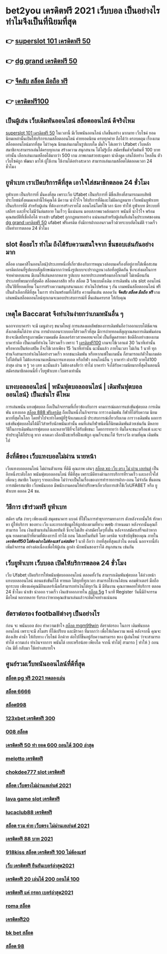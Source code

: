 # bet2you เครดิตฟรี 2021 เว็บบอล   เป็นอย่างไร  ทำไมจึงเป็นที่นิยมที่สุด

## 👉 [superslot 101 เครดิตฟรี 50](https://bio.link/tisawago)
## 👉 [dg grand เครดิตฟรี 50](https://mabet.net/register/)
## 👉 [จีคลับ สล็อต มือถือ ฟรี](https://mabet.net/)
## 👉 [เครดิตฟรี100](https://mabet.net/register/)

##  เป็นผู้เล่น  เว็บเดิมพันออนไลน์  สล็อตออนไลน์  ดีจริงไหม

 [superslot 101 เครดิตฟรี 50](https://mabet.net/register/) ในเวลานี้ มีเว็บพนันออนไลน์ เกิดขึ้นอย่าง มากมาย เว็บไซค์ ยอดนิยมเหล่านั้นเปิดให้บริการเกมสล็อตออนไลน์  ค่ายยอดนิยม ครบทุกค่าย  ถือได้ว่า ครอบคลุม เรื่องเกมสล็อตออนไลน์มากที่สุด  ไม่ว่าคุณ นิยมเล่นเกมในรูปแบบใด  มั่นใจ ได้เลยว่า  Ufabet เว็บหลัก สมาชิกจะสามารถเล่นได้ครบทุกเกม สร้างความ สนุกสนาน ได้ไม่รู้เบื่อ สมัครขั้นต่ำเริ่มต้นที่ 100 บาทเท่านั้น เลือกเล่นเกมสล็อตได้มากว่า 500 เกม ภาพเกมสวยสะดุดตา น่าดึงดูด เล่นได้อย่าง ไหลลื่น ตัวเว็บไซค์ถูก พัฒนา มาให้ ผู้ใช้งาน ใช้งานได้อย่างสะดวก สามารถเล่นเกมสล็อตได้ตลอดเวลา 24 ชั่วโมง

## ยูฟ่าเบท เราเปิดบริการดีที่สุด เอาใจใส่สมาชิกตลอด 24 ชั่วโมง

 ยูฟ่าเบท  เป็นบริการที่ มั่นคงที่สุด เพราะเว็บ Ufabet  เป็นบริการที่ มีชื่อเสียงที่สามารถมอบสิทธิประโยชน์ทั้งหมดเหล่านี้ให้คุณได้ มีความ น่าไว้ใจ  ให้บริการที่ดีและไม่ผิดกฏหมาย  เว็บพนันยูฟ่าเบทเป็นบริการที่ดี สำหรับผู้เล่น ที่ต้องการสร้างรายได้ ออนไลน์โดยใช้เวลา น้อย  ทำให้  ยูฟ่าเบท มีระบบที่เสถียร และที่จะไม่มีวันล่มสลาย ในเร็วๆ นี้แน่นอน มอบสภาพแวดล้อมการ พนันที่ น่าไว้ใจ พร้อมคุณสมบัติที่เชื่อถือได้  ทางเข้า ufabet   ถูกกฎหมายอย่าง แน่นอนสำหรับผู้เล่นที่เล่นในประเทศของตน [dg grand เครดิตฟรี 50](https://mabet.net/)  ufabet ฟรีเครดิต ยังมีการฝากถอนรวดเร็วด้วยระบบอัตโนมัติ รวดเร็ว เปิดทำการตลอด 24 ชั่วโมง


##  slot  คืออะไร ทำไม ถึงได้รับความสนใจจาก ชื่นชอบเล่นกันอย่างมาก 

สล็อต เกมคาสิโนออนไลน์}ประเภทหนึ่งที่เกี่ยวข้องกับการหมุนวงล้อบนเครื่องที่อยู่ภายใต้เพื่อสะสมเครดิตก่อนที่รูปแบบสัญลักษณ์มากกว่าหนึ่งรูปแบบจะปรากฏบนวงล้อที่อยู่ติดกัน ซึ่งจะส่งผลในการ จ่ายค่าตอบแทน  มีเกมให้เล่นหลากหลาย รูปแบบ  หลายประเภทพร้อมกลไกเกมที่ ไม่เหมือนกัน ประเภทที่พบมากที่สุดคือ สล็อตคลาสสิก หรือ สล็อต 3 รีลแบบดั้งเดิม การเดิมพัน  เล่น slot ออนไลน์เป็นวิธีที่ยอดเยี่ยม ในการสร้างความสนุกสนานและ ทำเงินไปพร้อม ๆ กัน เกมพนันสล็อตออนไลน์ ฟรีเป็นตัวเลือกที่ดีที่สุด ในการ ทำเงินพร้อมทั้งได้รับ ความตื่นเต้น ตลอดวัน ***จีคลับ สล็อต มือถือ ฟรี*** เกมเล่นพนันสล็อตออนไลน์ทุกเกมจะมอบประสบการณ์ที่ ตื่นเต้นครบรส ให้กับคุณ


##  เหตุใด Baccarat  จึงทำเงินง่ายกว่าเกมพนันอื่น ๆ 

นอกจากบาคาร่า จะมี เมนูต่างๆ  ขนาดใหญ่ การแสดงผลลัพธ์ของการเดิมพันถือว่าออกแบบได้ชัดเจนสังเกตเห็นได้ง่าย ผ่าน  การฝากถอนระบบออโต้รวดเร็วที่สุด   มีการถ่ายทอดสัญญาณสดการเดิมพันค่อนข้างจะมีเสถียรสูงภาพมีความคมชัด ดีลเลอร์สาวสวยคอยแจกไพ่ เป็นที่ดูดสายตา ข้อดีอีกอย่างของเกมบาคาร่าคือ เป็นเกมที่ทำเงิน  ได้รวดเร็ว เพราะ 1 [เครดิตฟรี100](https://mabet.net/20-free-100/) เกมจะใช้เวลาแต่ 30 วินาทีเท่านั้น หรือหากเป็นห้องสปีด ก็จะใช้เวลาเพียง 15  วินาที่เท่านั้น  ฉะนั้นแล้ว  ภายในเวลา ไม่เกิน 1 นาที ทุกท่านจึงสามารถทำเงินได้อย่างรวดเร็ว หากชนะเดิมพัน หรือหากแพ้ในเกมนั้น ก็สามารถแก้ตัวในเกมต่อไปได้ทันที ไม่ต้องรอนานเหมือนการแทงบอล หรือกีฬา ออนไลน์อื่น ๆ บาคาร่า ฝาก10 บาทได้100 ล่าสุด ผ่าน ท รู้ วอ เลท ฉะนั้นแล้ว ไม่ต้องสงสัยว่า ทำไม่ บาคาร่า จึงได้รับความนิยมากที่สุดในตอนนี้ สมัครสมาชิกตอนนี้ที่  เว็บยูฟ่าเบท เว็บตรงเท่านั้น


## แทงบอลออนไลน์ | พนันฟุตบอลออนไลน์ | เดิมพันฟุตบอลออนไลน์} เป็นเช่นไร ดีไหม 

 การเล่นพนัน  แทงฟุตบอล ถือเป็นกิจกรรมที่เกี่ยวข้องกับการ  คาดการณ์ผลการแข่งขันฟุตบอล การเดิมพัน  แทงบอล [สล็อต 888 ฟรีเครดิต](https://mabet.net/credit-free-50/)  ถือเป็นหนึ่งในกิจกรรม การวางเดิมพัน กีฬาที่ได้รับความ นิยม มากที่สุดในโลก โดยทั่วไปจะทำโดยผู้ที่รู้จักเกมและมี ประสบการณ์เกี่ยวกับเกม  การวางเดิมพัน ผลการแข่งขันฟุตบอลไม่ได้มีไว้สำหรับนักพนันเท่านั้น คนที่เล่นกีฬาชนิดนี้ก็นิยมเดิมพันด้วยเช่นกัน มีหลายวิธีในการเดิมพันการฟุตบอล และหลายวิธีที่จะได้รับชัยชนะ โดยการทายว่า ทีมใดจะชนะหรือแพ้ และจะทำประตูได้กี่ประตู หาก คาดเดา เลือกฝั่งชะหรือฝั่งแพ้ถูก คุณก็จะชนะได้ รับรางวัล ตามที่คุณ เดิมพัน ไป

##  สิ่งที่ดีของ เว็บแทงบอลไม่ผ่าน นายหน้า 

 เว็บแทงบอลออนไลน์  ไม่ผ่านตัวแทน  ที่ดีมี  คุณภาพ เด่นๆ [สล็อต xo เว็บ ตรง ไม่ ผ่าน เอเย่นต์](https://mabet.net/credit-free-50/) เป็นอีกหนึ่งระดับโลก  พนันฟุตบอลออนไลน์ ที่ดีที่สุด  เพราะมีดีทางด้านการบริการที่รวดเร็ว และเอาใจใส่ เพื่อนๆ สมาชิก  ในทุกๆ รายละเอียด ไม่ว่าจะเป็นในเรื่องของการทำรายการฝาก-ถอน  ไม่จำกัด  ขั้นตอนการสมัครสมาชิก เว็บพนันบอล    มีพนักงานคอนให้คำปรึกษาเกี่ยวกับการเข้าใช้เว็บUFABET หรือ ยูฟ่าเบท ตลอด 24 ชม.


## วิธีการ เข้าร่วมฟรี  ยูฟ่าเบท  

สมัคร ufa ง่ายๆ  เพียงแค่มี  สมุดธนาคาร  แบงค์ ที่ใช้ในการทำธุรกรรมทางการ ตังหลังจากนั้นให้ ทักหาหา ผู้ให้บริการ ของทาง  เว็บ  และกรอกข้อมูลให้ถูกต้องตามที่ทาง web กำหนดมา หลังจากนั้นคุณก็สามารถ โอน เงินเข้ามาเล่นได้เลยทันที ซึ่งจะไม่เสีย ค่าสมัครใดๆทั้งสิ้น หลังจากสมัครเสร็จแล้วหากคุณ ยอดตามเป้าที่ตามที่ต้องการก็ ทำได้ ถอน ได้เลยในทันที โดย เครดิต จะเข้าบัญชีของคุณ ภายใน  ***เครดิตฟรี50ไม่ต้องฝากไม่ต้องแชร์ แค่สมัคร*** 1 นาที ถือว่า ง่ายที่สุดที่สุดแล้วใน ตอนนี้  นอกจากนี้ยังเพิ่มกิจกรรม  อย่างต่อเนื่องเพื่อให้ผู้เล่น ลูกค้า นักพนันของเราได้ สนุกสนาน เช่นกัน

##  เว็บยูฟ่าเบท  เว็บบอล  เปิดให้บริการตลอด 24 ชั่วโมง

เว็บ Ufabet  เปิดบริการให้พนันฟุตบอลออนไลน์    ตลอดทั้งวัน  สามารถเดิมพันฟุตบอล  ได้ล่วงหน้า แทงบอลออนไลน์ ตอนแข่งขันก็ได้  ทายผล ได้ทุกที่ทุกเวลา สามารถใช้งานได้บน คอมพิวเตอร์  มือถือทุกระบบ เพียงแค่คุณมีอินเตอร์เน็ตก็สามารถทำเงินได้ทุกวัน มี มีทีมงาน คุณภาพคอยให้บริการ ตลอด 24 ชั่วโมง   นำเข้า   นำออก รวดเร็ว  เงินเข้าออกภายใน [สล็อต 5g](https://member.mabet.net/?action=login) 1 นาที  Register วันนี้มีกิจกรรม มือใหม่ หลากหลาย  รับรองว่าหากคุณเข้ามาเล่นแล้วจะติดใจอย่างแน่นอน 


##  อัตราต่อรอง footballต่างๆ  เป็นอย่างไร 

ก่อน จะ พนันบอล ต้อง  ทำความเข้าใจ  [สล็อต mgm99win](https://member.mabet.net/?action=login)  อัตราต่อรอง ในการ เดิมพันบอลออนไลน์ เพราะจะมี สโมสร ที่ได้เปรียบ และมีราคา ที่มากกว่า เพื่อให้เกิดความ พอดี  หลังจากนี้  คุณจะต้องเสีย ค่าน้ำ  ให้กับทาง เว็บไชต์  อีกด้วย ต่อไปก็ขึ้นอยู่กับความสามารถ  ของ ผู้เล่นใหม่  ว่าจะสามารถ ทำได้ ความเก่ง ทำเงินจากการ  พนันได้ เยอะหรือน้อย เพียงใด  จากนี้ ทำได้| สามารถ | ทำให้ } ถอนเงิน   มีที่   กลับมา  ใช้อย่างสบายใจ

## ศูนย์รวมเว็บพนันออนไลน์ที่ดีที่สุด

### [สล็อต pg ฟรี 2021 ทดลองเล่น](https://atom.io/themes/PG%20เว็บตรง%20%20ufayaboเครดิตฟรี100%20008%20สล็อต%2020รับ100%20ของแท้%20100%)
### [สล็อต 6666](https://atom.io/themes/PG%20เว็บตรง%20%20สล็อตxovip%20008%20สล็อต%2020รับ100%20ของแท้%20100%)
### [สล็อต998](https://atom.io/themes/PG%20เว็บตรง%20%20wow%20slot%20666เครดิตฟรี%20008%20สล็อต%2020รับ100%20ของแท้%20100%)
### [123xbet เครดิตฟรี 300](https://atom.io/themes/PG%20เว็บตรง%20%20สล็อต%20pg%20เว็บตรงไม่ผ่านเอเย่นต์%20วอ%20เลท%20008%20สล็อต%2020รับ100%20ของแท้%20100%)
### [008 สล็อต](https://atom.io/themes/PG%20เว็บตรง%20%20เครดิตฟรี%20กดรับเอง%20ยืนยันเบอร์%20ล่าสุด%20008%20สล็อต%2020รับ100%20ของแท้%20100%)
### [เครดิตฟรี 50 ทำ ยอด 600 ถอนได้ 300 ล่าสุด](https://atom.io/themes/PG%20เว็บตรง%20%20wo365%20เครดิตฟรี18บาท%20008%20สล็อต%2020รับ100%20ของแท้%20100%)
### [melotto เครดิตฟรี](https://atom.io/themes/PG%20เว็บตรง%20%20สล็อต%20888%20ค่า%20สิ%20โน%20ออนไลน์%20008%20สล็อต%2020รับ100%20ของแท้%20100%)
### [chokdee777 slot เครดิตฟรี](https://atom.io/themes/PG%20เว็บตรง%20%20เว็บสล็อต%20เครดิตฟรี%20100%20ไม่ต้องแชร์%20008%20สล็อต%2020รับ100%20ของแท้%20100%)
### [สล็อต เว็บตรงไม่ผ่านเอเย่นต์ 2021](https://atom.io/themes/PG%20เว็บตรง%20%20สล็อต%20ทดลองเล่นฟรี%20ถอนได้%202021%20008%20สล็อต%2020รับ100%20ของแท้%20100%)
### [lava game slot เครดิตฟรี](https://atom.io/themes/PG%20เว็บตรง%20%20สล็อต%20คิงคอง%20008%20สล็อต%2020รับ100%20ของแท้%20100%)
### [lucaclub88 เครดิตฟรี](https://atom.io/themes/PG%20เว็บตรง%20%20สมัคร%20เกม%20สล็อต%20เว็บ%20ตรง%20008%20สล็อต%2020รับ100%20ของแท้%20100%)
### [สล็อต รวม ค่าย เว็บตรง ไม่ผ่านเอเย่นต์ 2021](https://atom.io/themes/PG%20เว็บตรง%20%20เครดิตฟรี%20100%20ทำ%20เทิ%20ร์%20น%20300%20008%20สล็อต%2020รับ100%20ของแท้%20100%)
### [เครดิตฟรี 88 บาท 2021](https://atom.io/themes/PG%20เว็บตรง%20%20สล็อต789%20ฝาก-ถอน%20true%20wallet%20008%20สล็อต%2020รับ100%20ของแท้%20100%)
### [918kiss สล็อต เครดิตฟรี 100 ไม่ต้องแชร์](https://atom.io/themes/PG%20เว็บตรง%20%20scr918kiss%20เครดิตฟรี%2050%20008%20สล็อต%2020รับ100%20ของแท้%20100%)
### [เว็บ เครดิตฟรี ยืนยันเบอร์ล่าสุด2021](https://atom.io/themes/PG%20เว็บตรง%20%20สล็อต%20joker%20เว็บตรง%20ไม่ผ่านเอเย่นต์%20008%20สล็อต%2020รับ100%20ของแท้%20100%)
### [เครดิตฟรี 20 เล่นได้ 200 ถอนได้ 100](https://atom.io/themes/PG%20เว็บตรง%20%20superslot%20เครดิตฟรี%2050%20008%20สล็อต%2020รับ100%20ของแท้%20100%)
### [เครดิตฟรี แค่ กรอก เบอร์ล่าสุด2021](https://atom.io/themes/PG%20เว็บตรง%20%20superslot777%20เครดิตฟรี%2050%20ยืนยันเบอร์%20008%20สล็อต%2020รับ100%20ของแท้%20100%)
### [roma สล็อต](https://atom.io/themes/PG%20เว็บตรง%20%20sagame88%20เครดิตฟรี%20100%20008%20สล็อต%2020รับ100%20ของแท้%20100%)
### [เครดิตฟรี20](https://atom.io/themes/PG%20เว็บตรง%20%20อพอลโล%20สล็อต%20008%20สล็อต%2020รับ100%20ของแท้%20100%)
### [bk bet สล็อต](https://atom.io/themes/PG%20เว็บตรง%20%20สล็อต%20เว็บตรง%20ฝากถอน%20ไม่มี%20ขั้นต่ำ%20008%20สล็อต%2020รับ100%20ของแท้%20100%)
### [สล็อต 98](https://atom.io/themes/PG%20เว็บตรง%20%20เครดิตฟรี%2050%20บาท%20ไม่ต้องฝาก%20008%20สล็อต%2020รับ100%20ของแท้%20100%)
